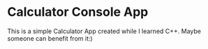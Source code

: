 # Calculator Console App

This is a simple Calculator App created while I learned C++. Maybe someone can benefit from it:)
